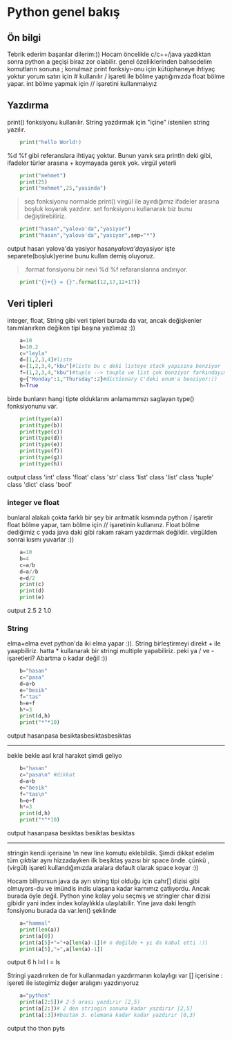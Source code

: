 # Python genel bakış

## Ön bilgi
Tebrik ederim başarılar dilerim:))
Hocam öncelikle c/c++/java yazdıktan sonra python a geçişi biraz zor olabilir. genel özelliklerinden bahsedelim
komutların sonuna ; konulmaz
print fonksiyı-onu için kütüphaneye ihtiyaç yoktur
yorum satırı için # kullanılır
/ işareti ile bölme yaptığımızda float bölme yapar. int bölme yapmak için // işaretini kullanmalıyız

## Yazdırma
print() fonksiyonu kullanılır. String yazdırmak için "içine" istenilen string yazılır.
````python
    print("hello World!)
````
%d %f gibi referanslara ihtiyaç yoktur. Bunun yanık sıra println deki gibi, ifadeler türler arasına + koymayada gerek yok. virgül yeterli
````python   
    print("mehmet")
    print(25)
    print("mehmet",25,"yasinda")
````
> sep fonksiyonu 
normalde print() virgül ile ayırdığımız ifadeler arasına boşluk koyarak yazdırır. set fonksiyonu kullanarak biz bunu değiştirebiliriz.
````python
    print("hasan","yalova'da","yasiyor")
    print("hasan","yalova'da","yasiyor",sep="*")
````
output
hasan yalova'da yasiyor
hasan*yalova'da*yasiyor
işte separete(boşluk)yerine bunu kullan demiş oluyoruz.
>.format fonsiyonu
bir nevi %d %f refaranslarına andırıyor.
````python
    print("{}+{} = {}".format(12,17,12+17))
````
## Veri tipleri
integer, float, String gibi veri tipleri burada da var, ancak değişkenler tanımlanırken değiken tipi başına yazlımaz :))
````python
    a=10
    b=10.2
    c="leyla"
    d=[1,2,3,4]#liste
    e=[1,2,3,4,"kbu"]#liste bu c deki listeye stack yapısına benziyor
    f=(1,2,3,4,"kbu")#tuple --> touple ve list çok benziyor farkındayım kısaca touple değiştirilemez lisr değiştirilebilir.
    g={"Monday":1,"Thursday":2}#dictionary C'deki enum'a benziyor:))
    h=True
````
birde bunların hangi tipte olduklarını anlamammızı saglayan type() fonksiyonunu var.
````python
    print(type(a))
    print(type(b))
    print(type(c))
    print(type(d))
    print(type(e))
    print(type(f))
    print(type(g))
    print(type(h))
````
output
class 'int'
class 'float'
class 'str'
class 'list'
class 'list'
class 'tuple'
class 'dict'
class 'bool'
### integer ve float
bunlaral alakalı çokta farklı bir şey bir aritmatik kısmında python / işaretir float bölme yapar, tam bölme için // işaretinin 
kullanırız. Float bölme dediğimiz c yada java daki gibi rakam rakam yazdırmak değildir. virgülden sonrai kısmı yuvarlar :))
````python
    a=10
    b=4
    c=a/b
    d=a//b
    e=d/2
    print(c)
    print(d)
    print(e)
````
output
2.5
2
1.0
### String
elma+elma evet python'da iki elma yapar :)). String birleştirmeyi direkt + ile yaapbiliriz. hatta * kullanarak bir stringi multiple 
yapabiliriz. peki ya / ve - işaretleri? Abartma o kadar değil :))
````python
    b="hasan"
    c="pasa"
    d=a+b
    e="besik"
    f="tas"
    h=e+f
    h*=3
    print(d,h)
    print("*"*10)
````
output
hasanpasa besiktasbesiktasbesiktas
**********
bekle bekle asıl kral haraket şimdi geliyo
````python
    b="hasan"
    c="pasa\n" #dikkat
    d=a+b
    e="besik"
    f="tas\n"
    h=e+f
    h*=3
    print(d,h)
    print("*"*10)
````
output
hasanpasa
 besiktas
besiktas
besiktas

**********
stringin kendi içerisine \n new line komutu eklebildik. Şimdi dikkat edelim tüm çıktılar aynı hizzadayken ilk beşiktaş yazısı bir 
space önde. çünkü , (virgül) işareti kullandığımızda aralara default olarak space koyar :))  

Hocam biliyorsun java da ayrı string tipi olduğu için cahr[] dizisi gibi olmuyors-du ve imündis indis ulaşana kadar karnımız çatlıyordu.
Ancak burada öyle değil. Python yine kolay yolu seçmiş ve stringler char dizisi gibidir yani index index kolaylıkkla ulaşılabilir. 
Yine java daki length fonsiyonu burada da var.len() şeklinde
````python
    a="hammal"
    print(len(a))
    print(a[0])
    print(a[5]+"="+a[len(a)-1])# o değilde + yı da kabul etti :))
    print(a[5],"=",a[len(a)-1])
````
output
6
h
l=l
l = ls

Stringi yazdırırken de for kullanmadan yazdırmanın kolaylıgı var [] içerisine : işereti ile istegimiz değer aralıgını yazdırıyoruz
````python
    a="python"
    print(a[2:5])# 2-5 arası yazdırır [2,5)
    print(a[2:])# 2 den stringin sonuna kadar yazdırır [2,5]
    print(a[:3])#bastan 3. elemana kadar kadar yazdırır [0,3)
`````
output
tho
thon
pyts